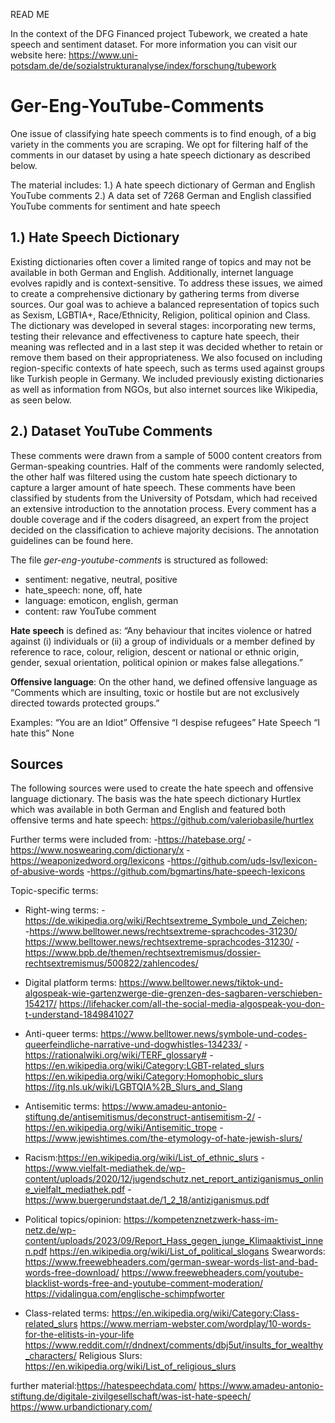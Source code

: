 READ ME

In the context of the DFG Financed project Tubework, we created a hate speech and sentiment dataset. For more information you can visit our website here: https://www.uni-potsdam.de/de/sozialstrukturanalyse/index/forschung/tubework
  

# Ger-Eng-YouTube-Comments

One issue of classifying hate speech comments is to find enough, of a big variety in the comments you are scraping. We opt for filtering half of the comments in our dataset by using a hate speech dictionary as described below. 

The material includes: 
1.) A hate speech dictionary of German and English YouTube comments
2.) A data set of 7268 German and English classified YouTube comments for sentiment and hate speech

## 1.) Hate Speech Dictionary

Existing dictionaries often cover a limited range of topics and may not be available in both German and English. Additionally, internet language evolves rapidly and is context-sensitive. To address these issues, we aimed to create a comprehensive dictionary by gathering terms from diverse sources. Our goal was to achieve a balanced representation of topics such as Sexism, LGBTIA+, Race/Ethnicity, Religion, political opinion and Class. The dictionary was developed in several stages: incorporating new terms, testing their relevance and effectiveness to capture hate speech, their meaning was reflected and in a last step it was decided whether to retain or remove them based on their appropriateness. We also focused on including region-specific contexts of hate speech, such as terms used against groups like Turkish people in Germany. We included previously existing dictionaries as well as information from NGOs, but also internet sources like Wikipedia, as seen below.

##  2.) Dataset YouTube Comments

These comments were drawn from a sample of 5000 content creators from German-speaking countries. Half of the comments were randomly selected, the other half was filtered using the custom hate speech dictionary to capture a larger amount of hate speech. These comments have been classified by students from the University of Potsdam, which had received an extensive introduction to the annotation process. Every comment has a double coverage and if the coders disagreed, an expert from the project decided on the classification to achieve majority decisions. The annotation guidelines can be found here.

The file *ger-eng-youtube-comments* is structured as followed:
- sentiment: negative, neutral, positive
- hate_speech: none, off, hate
- language: emoticon, english, german
- content: raw YouTube comment

**Hate speech** is defined as: “Any behaviour that incites violence or hatred against (i) individuals or (ii) a group of individuals or a member defined by reference to race, colour, religion, descent or national or ethnic origin,  gender, sexual orientation, political opinion or makes false allegations.”

**Offensive language**: 
On the other hand, we defined offensive language as “Comments which are insulting, toxic or hostile but are not exclusively directed towards protected groups.” 

Examples: 
“You are an Idiot” Offensive
“I despise refugees” Hate Speech
“I hate this” None

##  Sources 
The following sources were used to create the hate speech and offensive language dictionary. The basis was the hate speech dictionary Hurtlex which was available in both German and English and featured both offensive terms and hate speech:
https://github.com/valeriobasile/hurtlex 

Further terms were included from:
-https://hatebase.org/
-https://www.noswearing.com/dictionary/x
-https://weaponizedword.org/lexicons 
-https://github.com/uds-lsv/lexicon-of-abusive-words 
-https://github.com/bgmartins/hate-speech-lexicons

Topic-specific terms:
- Right-wing terms: -https://de.wikipedia.org/wiki/Rechtsextreme_Symbole_und_Zeichen;                
-https://www.belltower.news/rechtsextreme-sprachcodes-31230/
https://www.belltower.news/rechtsextreme-sprachcodes-31230/ 
-https://www.bpb.de/themen/rechtsextremismus/dossier-rechtsextremismus/500822/zahlencodes/
- Digital platform terms: https://www.belltower.news/tiktok-und-algospeak-wie-gartenzwerge-die-grenzen-des-sagbaren-verschieben-154217/
https://lifehacker.com/all-the-social-media-algospeak-you-don-t-understand-1849841027

- Anti-queer terms: https://www.belltower.news/symbole-und-codes-queerfeindliche-narrative-und-dogwhistles-134233/
-https://rationalwiki.org/wiki/TERF_glossary#
-https://en.wikipedia.org/wiki/Category:LGBT-related_slurs 
https://en.wikipedia.org/wiki/Category:Homophobic_slurs 
https://itg.nls.uk/wiki/LGBTQIA%2B_Slurs_and_Slang 

- Antisemitic terms: https://www.amadeu-antonio-stiftung.de/antisemitismus/deconstruct-antisemitism-2/
-https://en.wikipedia.org/wiki/Antisemitic_trope 
-https://www.jewishtimes.com/the-etymology-of-hate-jewish-slurs/ 

- Racism:https://en.wikipedia.org/wiki/List_of_ethnic_slurs
-https://www.vielfalt-mediathek.de/wp-content/uploads/2020/12/jugendschutz.net_report_antiziganismus_online_vielfalt_mediathek.pdf
-https://www.buergerundstaat.de/1_2_18/antiziganismus.pdf
- Political topics/opinion: https://kompetenznetzwerk-hass-im-netz.de/wp-content/uploads/2023/09/Report_Hass_gegen_junge_Klimaaktivist_innen.pdf
https://en.wikipedia.org/wiki/List_of_political_slogans
Swearwords: 
https://www.freewebheaders.com/german-swear-words-list-and-bad-words-free-download/
https://www.freewebheaders.com/youtube-blacklist-words-free-and-youtube-comment-moderation/
https://vidalingua.com/englische-schimpfworter
- Class-related terms: https://en.wikipedia.org/wiki/Category:Class-related_slurs
https://www.merriam-webster.com/wordplay/10-words-for-the-elitists-in-your-life
https://www.reddit.com/r/dndnext/comments/dbj5ut/insults_for_wealthy_characters/
Religious Slurs: https://en.wikipedia.org/wiki/List_of_religious_slurs 



further material:https://hatespeechdata.com/
https://www.amadeu-antonio-stiftung.de/digitale-zivilgesellschaft/was-ist-hate-speech/ 
https://www.urbandictionary.com/ 





